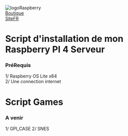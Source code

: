 ![logoRaspberry](https://upload.wikimedia.org/wikipedia/commons/thumb/d/d1/Raspberry_Pi_OS_Logo.png/320px-Raspberry_Pi_OS_Logo.png)  
[Boutique](https://www.kubii.fr/)  
[SiteFR](https://raspberry-pi.fr/)  

# Script d'installation de mon Raspberry PI 4 Serveur
### PréRequis
1/ Raspberry OS Lite x64  
2/ Une connection internet        
    
# Script Games
### A venir  
1/ GPI_CASE
2/ SNES  
